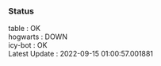 ### Status


table : OK  
hogwarts : DOWN  
icy-bot : OK  
Latest Update : 2022-09-15 01:00:57.001881
